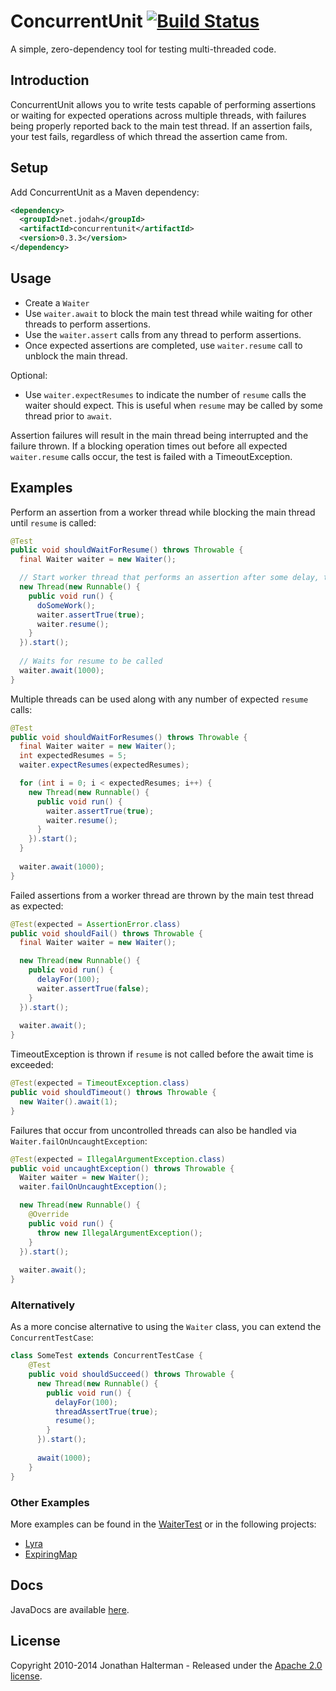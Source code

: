 # ConcurrentUnit [![Build Status](https://travis-ci.org/jhalterman/concurrentunit.png)](https://travis-ci.org/jhalterman/concurrentunit)

A simple, zero-dependency tool for testing multi-threaded code.

## Introduction

ConcurrentUnit allows you to write tests capable of performing assertions or waiting for expected operations across multiple threads, with failures being properly reported back to the main test thread. If an assertion fails, your test fails, regardless of which thread the assertion came from.

## Setup

Add ConcurrentUnit as a Maven dependency:

```xml
<dependency>
  <groupId>net.jodah</groupId>
  <artifactId>concurrentunit</artifactId>
  <version>0.3.3</version>
</dependency>
```

## Usage

* Create a `Waiter`
* Use `waiter.await` to block the main test thread while waiting for other threads to perform assertions.
* Use the `waiter.assert` calls from any thread to perform assertions. 
* Once expected assertions are completed, use `waiter.resume` call to unblock the main thread.

Optional:

* Use `waiter.expectResumes` to indicate the number of `resume` calls the waiter should expect. This is useful when `resume` may be called by some thread prior to `await`.

Assertion failures will result in the main thread being interrupted and the failure thrown. If a blocking operation times out before all expected `waiter.resume` calls occur, the test is failed with a TimeoutException.

## Examples

Perform an assertion from a worker thread while blocking the main thread until `resume` is called:

```java
@Test
public void shouldWaitForResume() throws Throwable {
  final Waiter waiter = new Waiter();

  // Start worker thread that performs an assertion after some delay, then resumes the waiter
  new Thread(new Runnable() {
    public void run() {
      doSomeWork();
      waiter.assertTrue(true);
      waiter.resume();
    }
  }).start();
  
  // Waits for resume to be called
  waiter.await(1000);
}
```

Multiple threads can be used along with any number of expected `resume` calls:

```java
@Test
public void shouldWaitForResumes() throws Throwable {
  final Waiter waiter = new Waiter();
  int expectedResumes = 5;
  waiter.expectResumes(expectedResumes);

  for (int i = 0; i < expectedResumes; i++) {
    new Thread(new Runnable() {
      public void run() {
        waiter.assertTrue(true);
        waiter.resume();
      }
    }).start();
  }
  
  waiter.await(1000);
}
```

Failed assertions from a worker thread are thrown by the main test thread as expected:

```java
@Test(expected = AssertionError.class)
public void shouldFail() throws Throwable {
  final Waiter waiter = new Waiter();

  new Thread(new Runnable() {
    public void run() {
      delayFor(100);
      waiter.assertTrue(false);
    }
  }).start();
  
  waiter.await();
}
```

TimeoutException is thrown if `resume` is not called before the await time is exceeded:

```java
@Test(expected = TimeoutException.class)
public void shouldTimeout() throws Throwable {
  new Waiter().await(1);
}
```

Failures that occur from uncontrolled threads can also be handled via `Waiter.failOnUncaughtException`:

```java
@Test(expected = IllegalArgumentException.class)
public void uncaughtException() throws Throwable {
  Waiter waiter = new Waiter();
  waiter.failOnUncaughtException();

  new Thread(new Runnable() {
    @Override
    public void run() {
      throw new IllegalArgumentException();
    }
  }).start();
  
  waiter.await();
}
```

### Alternatively

As a more concise alternative to using the `Waiter` class, you can extend the `ConcurrentTestCase`:

```java
class SomeTest extends ConcurrentTestCase {
	@Test
	public void shouldSucceed() throws Throwable {
	  new Thread(new Runnable() {
	    public void run() {
	      delayFor(100);
	      threadAssertTrue(true);
	      resume();
	    }
	  }).start();
	  
	  await(1000);
	}
}
```

### Other Examples

More examples can be found in the [WaiterTest](https://github.com/jhalterman/concurrentunit/blob/master/src/test/java/net/jodah/concurrentunit/WaiterTest.java) or in the following projects:

* [Lyra](https://github.com/jhalterman/lyra/tree/master/src/test/java/net/jodah/lyra/internal/util/concurrent)
* [ExpiringMap](https://github.com/jhalterman/expiringmap/blob/master/src/test/java/net/jodah/expiringmap/ExpiringMapTest.java)

## Docs

JavaDocs are available [here](https://jhalterman.github.com/concurrentunit/javadoc).

## License

Copyright 2010-2014 Jonathan Halterman - Released under the [Apache 2.0 license](http://www.apache.org/licenses/LICENSE-2.0.html).
